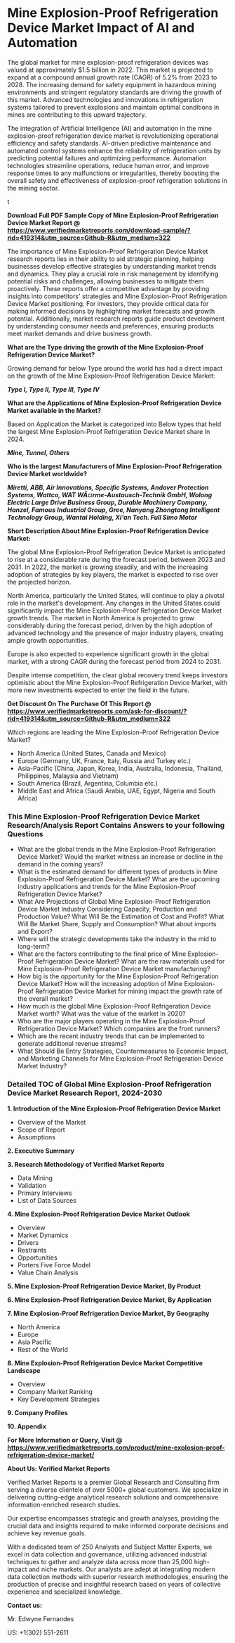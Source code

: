 <meta name="title" content="Global Mine Explosion-Proof Refrigeration Device Market Impact of AI and Automation"><meta name="description" content="The global market for mine explosion-proof refrigeration devices was valued at approximately $1.5 billion in 2022. This market is projected to expand at a compound ann"><meta name="title" content="Mine Explosion-Proof Refrigeration Device Market Size, Share, Scope, Trends, Growth, Opportunities, Analysis, Forecast"><h1>Mine Explosion-Proof Refrigeration Device Market Impact of AI and Automation</h1><p>The global market for mine explosion-proof refrigeration devices was valued at approximately $1.5 billion in 2022. This market is projected to expand at a compound annual growth rate (CAGR) of 5.2% from 2023 to 2028. The increasing demand for safety equipment in hazardous mining environments and stringent regulatory standards are driving the growth of this market. Advanced technologies and innovations in refrigeration systems tailored to prevent explosions and maintain optimal conditions in mines are contributing to this upward trajectory.</p><p>The integration of Artificial Intelligence (AI) and automation in the mine explosion-proof refrigeration device market is revolutionizing operational efficiency and safety standards. AI-driven predictive maintenance and automated control systems enhance the reliability of refrigeration units by predicting potential failures and optimizing performance. Automation technologies streamline operations, reduce human error, and improve response times to any malfunctions or irregularities, thereby boosting the overall safety and effectiveness of explosion-proof refrigeration solutions in the mining sector.</p>t</p><p id="" class=""><strong>Download Full PDF Sample Copy of Mine Explosion-Proof Refrigeration Device Market Report @ <a href="https://www.verifiedmarketreports.com/download-sample/?rid=419314&utm_source=Github-R&utm_medium=322" target="_blank">https://www.verifiedmarketreports.com/download-sample/?rid=419314&utm_source=Github-R&utm_medium=322</a></strong></p><p>The importance of&nbsp;Mine Explosion-Proof Refrigeration Device Market research reports lies in their ability to aid strategic planning, helping businesses develop effective strategies by understanding market trends and dynamics. They play a crucial role in risk management by identifying potential risks and challenges, allowing businesses to mitigate them proactively. These reports offer a competitive advantage by providing insights into competitors' strategies and Mine Explosion-Proof Refrigeration Device Market positioning. For investors, they provide critical data for making informed decisions by highlighting market forecasts and growth potential. Additionally, market research reports guide product development by understanding consumer needs and preferences, ensuring products meet market demands and drive business growth.</p><p><strong>What are the&nbsp;Type driving the growth of the Mine Explosion-Proof Refrigeration Device Market?</strong></p><p id="" class="">Growing demand for below Type around the world has had a direct impact on the growth of the Mine Explosion-Proof Refrigeration Device Market:</p><em><strong>Type I, Type II, Type III, Type IV</strong></em></p><strong>What are the&nbsp;Applications&nbsp;of Mine Explosion-Proof Refrigeration Device Market available in the Market?</strong></p><p id="" class="">Based on Application the Market is categorized into Below types that held the largest Mine Explosion-Proof Refrigeration Device Market share In 2024.</p><em><strong>Mine, Tunnel, Others</strong></em></p><strong>Who is the largest Manufacturers of Mine Explosion-Proof Refrigeration Device Market worldwide?</strong></p><p><em><strong>Miretti, ABB, Air Innovations, Specific Systems, Andover Protection Systems, Wattco, WAT WÃ¤rme-Austausch-Technik GmbH, Wolong Electric Large Drive Business Group, Durable Machinery Company, Hanzel, Famous Industrial Group, Gree, Nanyang Zhongtong Intelligent Technology Group, Wantai Holding, Xi'an Tech. Full Simo Motor</strong></em></p><p id="" class=""><strong>Short Description About Mine Explosion-Proof Refrigeration Device Market:</strong></p><p>The global Mine Explosion-Proof Refrigeration Device Market is anticipated to rise at a considerable rate during the forecast period, between 2023 and 2031. In 2022, the market is growing steadily, and with the increasing adoption of strategies by key players, the market is expected to rise over the projected horizon.</p><p>North America, particularly the United States, will continue to play a pivotal role in the market's development. Any changes in the United States could significantly impact the Mine Explosion-Proof Refrigeration Device Market growth trends. The market in North America is projected to grow considerably during the forecast period, driven by the high adoption of advanced technology and the presence of major industry players, creating ample growth opportunities.</p><p>Europe is also expected to experience significant growth in the global market, with a strong CAGR during the forecast period from 2024 to 2031.</p><p>Despite intense competition, the clear global recovery trend keeps investors optimistic about the Mine Explosion-Proof Refrigeration Device Market, with more new investments expected to enter the field in the future.</p><p id="" class=""><strong>Get Discount On The Purchase Of This Report @ <a href="https://www.verifiedmarketreports.com/ask-for-discount/?rid=419314&utm_source=Github-R&utm_medium=322" target="_blank">https://www.verifiedmarketreports.com/ask-for-discount/?rid=419314&utm_source=Github-R&utm_medium=322</a></strong></p>Which regions are leading the Mine Explosion-Proof Refrigeration Device Market?</p><ul><li>North America (United States, Canada and Mexico)</li><li>Europe (Germany, UK, France, Italy, Russia and Turkey etc.)</li><li>Asia-Pacific (China, Japan, Korea, India, Australia, Indonesia, Thailand, Philippines, Malaysia and Vietnam)</li><li>South America (Brazil, Argentina, Columbia etc.)</li><li>Middle East and Africa (Saudi Arabia, UAE, Egypt, Nigeria and South Africa)</li></ul><h3 id="" class="">This Mine Explosion-Proof Refrigeration Device Market Research/Analysis Report Contains Answers to your following Questions</h3><ul><li>What are the global trends in the Mine Explosion-Proof Refrigeration Device Market? Would the market witness an increase or decline in the demand in the coming years?</li><li>What is the estimated demand for different types of products in Mine Explosion-Proof Refrigeration Device Market? What are the upcoming industry applications and trends for the Mine Explosion-Proof Refrigeration Device Market?</li><li>What Are Projections of Global Mine Explosion-Proof Refrigeration Device Market Industry Considering Capacity, Production and Production Value? What Will Be the Estimation of Cost and Profit? What Will Be Market Share, Supply and Consumption? What about imports and Export?</li><li>Where will the strategic developments take the industry in the mid to long-term?</li><li>What are the factors contributing to the final price of Mine Explosion-Proof Refrigeration Device Market? What are the raw materials used for Mine Explosion-Proof Refrigeration Device Market manufacturing?</li><li>How big is the opportunity for the Mine Explosion-Proof Refrigeration Device Market? How will the increasing adoption of Mine Explosion-Proof Refrigeration Device Market for mining impact the growth rate of the overall market?</li><li>How much is the global Mine Explosion-Proof Refrigeration Device Market worth? What was the value of the market In 2020?</li><li>Who are the major players operating in the Mine Explosion-Proof Refrigeration Device Market? Which companies are the front runners?</li><li>Which are the recent industry trends that can be implemented to generate additional revenue streams?</li><li>What Should Be Entry Strategies, Countermeasures to Economic Impact, and Marketing Channels for Mine Explosion-Proof Refrigeration Device Market Industry?</li></ul><h3 id="" class="">Detailed TOC of Global Mine Explosion-Proof Refrigeration Device Market Research Report, 2024-2030</h3><p id="" class=""><strong>1. Introduction of the Mine Explosion-Proof Refrigeration Device Market</strong></p><ul><li>Overview of the Market</li><li>Scope of Report</li><li>Assumptions</li></ul><p id="" class=""><strong>2. Executive Summary</strong></p><p id="" class=""><strong>3. Research Methodology of Verified Market Reports</strong></p><ul><li>Data Mining</li><li>Validation</li><li>Primary Interviews</li><li>List of Data Sources</li></ul><p id="" class=""><strong>4. Mine Explosion-Proof Refrigeration Device Market Outlook</strong></p><ul><li>Overview</li><li>Market Dynamics</li><li>Drivers</li><li>Restraints</li><li>Opportunities</li><li>Porters Five Force Model</li><li>Value Chain Analysis</li></ul><p id="" class=""><strong>5. Mine Explosion-Proof Refrigeration Device Market, By Product</strong></p><p id="" class=""><strong>6. Mine Explosion-Proof Refrigeration Device Market, By Application</strong></p><p id="" class=""><strong>7. Mine Explosion-Proof Refrigeration Device Market, By Geography</strong></p><ul><li>North America</li><li>Europe</li><li>Asia Pacific</li><li>Rest of the World</li></ul><p id="" class=""><strong>8. Mine Explosion-Proof Refrigeration Device Market Competitive Landscape</strong></p><ul><li>Overview</li><li>Company Market Ranking</li><li>Key Development Strategies</li></ul><p id="" class=""><strong>9. Company Profiles</strong></p><p id="" class=""><strong>10. Appendix</strong></p><p id="" class=""><strong>For More Information or Query, Visit @ <a href="https://www.verifiedmarketreports.com/product/mine-explosion-proof-refrigeration-device-market/" target="_blank">https://www.verifiedmarketreports.com/product/mine-explosion-proof-refrigeration-device-market/</a></strong></p><p id="" class=""><strong>About Us: Verified Market Reports</strong></p><p id="" class="">Verified Market Reports is a premier Global Research and Consulting firm serving a diverse clientele of over 5000+ global customers. We specialize in delivering cutting-edge analytical research solutions and comprehensive information-enriched research studies.</p><p id="" class="">Our expertise encompasses strategic and growth analyses, providing the crucial data and insights required to make informed corporate decisions and achieve key revenue goals.</p><p id="" class="">With a dedicated team of 250 Analysts and Subject Matter Experts, we excel in data collection and governance, utilizing advanced industrial techniques to gather and analyze data across more than 25,000 high-impact and niche markets. Our analysts are adept at integrating modern data collection methods with superior research methodologies, ensuring the production of precise and insightful research based on years of collective experience and specialized knowledge.</p><p id="" class=""><strong>Contact us:</strong></p><p id="" class="">Mr. Edwyne Fernandes</p><p id="" class="">US: +1(302) 551-2611</p>